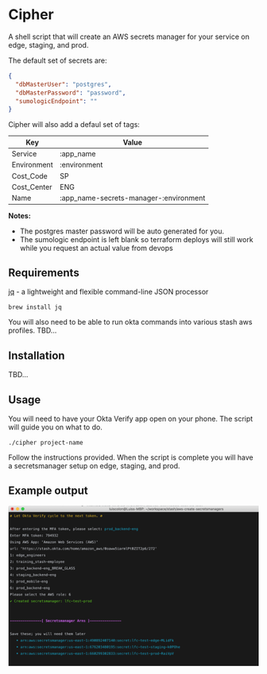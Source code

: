 # Cipher

A shell script that will create an AWS secrets manager for your service on edge, staging, and prod.

The default set of secrets are:

```json
{
  "dbMasterUser": "postgres",
  "dbMasterPassword": "password",
  "sumologicEndpoint": ""
}
```

Cipher will also add a defaul set of tags:

| Key         | Value                                  |
|-------------|----------------------------------------|
| Service     | :app_name                              |
| Environment | :environment                           |
| Cost_Code   | SP                                     |
| Cost_Center | ENG                                    |
| Name        | :app_name-secrets-manager-:environment |

**Notes:**

* The postgres master password will be auto generated for you.
* The sumologic endpoint is left blank so terraform deploys will still work while you request an actual value from devops

## Requirements

[jq](https://stedolan.github.io/jq/) - a lightweight and flexible command-line JSON processor

```
brew install jq
```

You will also need to be able to run okta commands into various stash aws profiles. TBD...

## Installation 

TBD...

## Usage

You will need to have your Okta Verify app open on your phone. The script will guide you on what to do.

```
./cipher project-name
```

Follow the instructions provided. When the script is complete you will have a secretsmanager setup on edge, staging, and prod.

## Example output

![Cipher](./docs/images/cipher_final_output.png)
